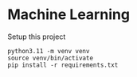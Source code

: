 # Machine Learning

Setup this project

```shell
python3.11 -m venv venv
source venv/bin/activate
pip install -r requirements.txt
```